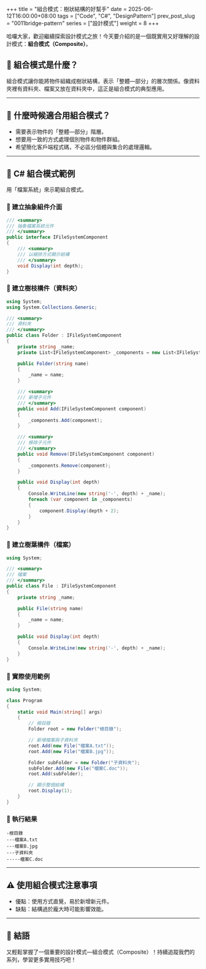 +++
title = "組合模式：樹狀結構的好幫手"
date = 2025-06-12T16:00:00+08:00
tags = ["Code", "C#", "DesignPattern"]
prev_post_slug = "0011bridge-pattern"
series = ["設計模式"]
weight = 8
+++

哈囉大家，歡迎繼續探索設計模式之旅！今天要介紹的是一個既實用又好理解的設計模式：**組合模式（Composite）**。

## 🌟 組合模式是什麼？

組合模式讓你能將物件組織成樹狀結構，表示「整體—部分」的層次關係。像資料夾裡有資料夾、檔案又放在資料夾中，這正是組合模式的典型應用。

---

## 🤔 什麼時候適合用組合模式？

- 需要表示物件的「整體—部分」階層。
- 想要用一致的方式處理個別物件和物件群組。
- 希望簡化客戶端程式碼，不必區分個體與集合的處理邏輯。

---

## 📁 C# 組合模式範例

用「檔案系統」來示範組合模式。

### 📄 建立抽象組件介面

```csharp
/// <summary>
/// 抽象檔案系統元件
/// </summary>
public interface IFileSystemComponent
{
    /// <summary>
    /// 以縮排方式顯示結構
    /// </summary>
    void Display(int depth);
}
```

### 📁 建立樹枝構件（資料夾）

```csharp
using System;
using System.Collections.Generic;

/// <summary>
/// 資料夾
/// </summary>
public class Folder : IFileSystemComponent
{
    private string _name;
    private List<IFileSystemComponent> _components = new List<IFileSystemComponent>();

    public Folder(string name)
    {
        _name = name;
    }

    /// <summary>
    /// 新增子元件
    /// </summary>
    public void Add(IFileSystemComponent component)
    {
        _components.Add(component);
    }

    /// <summary>
    /// 移除子元件
    /// </summary>
    public void Remove(IFileSystemComponent component)
    {
        _components.Remove(component);
    }

    public void Display(int depth)
    {
        Console.WriteLine(new string('-', depth) + _name);
        foreach (var component in _components)
        {
            component.Display(depth + 2);
        }
    }
}
```

### 📄 建立樹葉構件（檔案）

```csharp
using System;

/// <summary>
/// 檔案
/// </summary>
public class File : IFileSystemComponent
{
    private string _name;

    public File(string name)
    {
        _name = name;
    }

    public void Display(int depth)
    {
        Console.WriteLine(new string('-', depth) + _name);
    }
}
```

### 🚀 實際使用範例

```csharp
using System;

class Program
{
    static void Main(string[] args)
    {
        // 根目錄
        Folder root = new Folder("根目錄");

        // 新增檔案與子資料夾
        root.Add(new File("檔案A.txt"));
        root.Add(new File("檔案B.jpg"));

        Folder subFolder = new Folder("子資料夾");
        subFolder.Add(new File("檔案C.doc"));
        root.Add(subFolder);

        // 顯示整個結構
        root.Display(1);
    }
}
```

### 🎯 執行結果

```
-根目錄
---檔案A.txt
---檔案B.jpg
---子資料夾
-----檔案C.doc
```

---

## ⚠️ 使用組合模式注意事項

- 優點：使用方式直覺，易於新增新元件。
- 缺點：結構過於龐大時可能影響效能。

---

## 🎉 結語

又輕鬆掌握了一個重要的設計模式—組合模式（Composite）！持續追蹤我們的系列，學習更多實用技巧吧！
